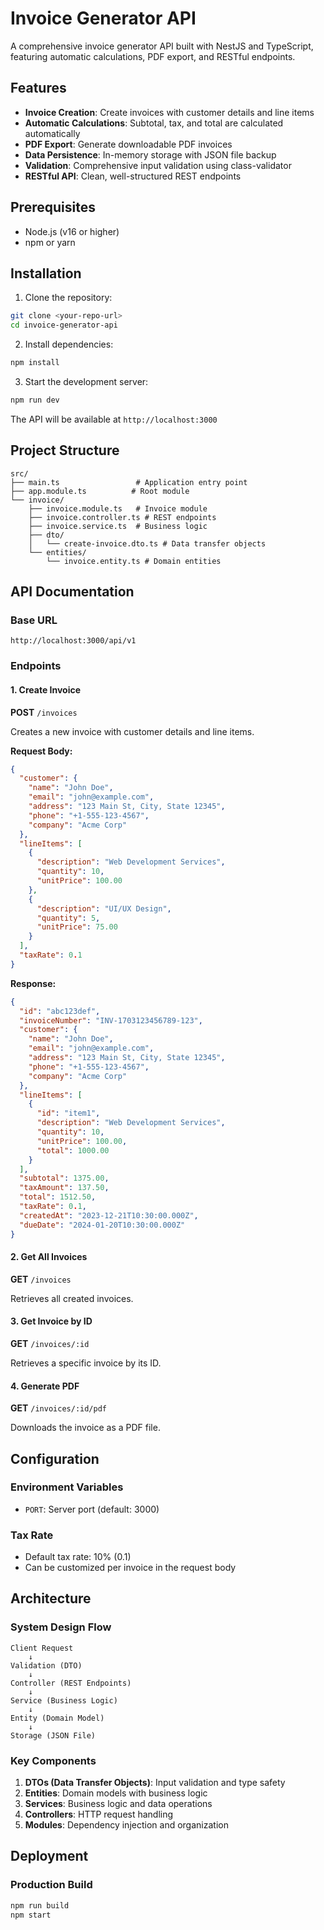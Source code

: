 # Invoice Generator API

A comprehensive invoice generator API built with NestJS and TypeScript, featuring automatic calculations, PDF export, and RESTful endpoints.

## Features

- **Invoice Creation**: Create invoices with customer details and line items
- **Automatic Calculations**: Subtotal, tax, and total are calculated automatically
- **PDF Export**: Generate downloadable PDF invoices
- **Data Persistence**: In-memory storage with JSON file backup
- **Validation**: Comprehensive input validation using class-validator
- **RESTful API**: Clean, well-structured REST endpoints

## Prerequisites

- Node.js (v16 or higher)
- npm or yarn

## Installation

1. Clone the repository:
```bash
git clone <your-repo-url>
cd invoice-generator-api
```

2. Install dependencies:
```bash
npm install
```

3. Start the development server:
```bash
npm run dev
```

The API will be available at `http://localhost:3000`

## Project Structure

```
src/
├── main.ts                 # Application entry point
├── app.module.ts          # Root module
└── invoice/
    ├── invoice.module.ts   # Invoice module
    ├── invoice.controller.ts # REST endpoints
    ├── invoice.service.ts  # Business logic
    ├── dto/
    │   └── create-invoice.dto.ts # Data transfer objects
    └── entities/
        └── invoice.entity.ts # Domain entities
```

## API Documentation

### Base URL
```
http://localhost:3000/api/v1
```

### Endpoints

#### 1. Create Invoice
**POST** `/invoices`

Creates a new invoice with customer details and line items.

**Request Body:**
```json
{
  "customer": {
    "name": "John Doe",
    "email": "john@example.com",
    "address": "123 Main St, City, State 12345",
    "phone": "+1-555-123-4567",
    "company": "Acme Corp"
  },
  "lineItems": [
    {
      "description": "Web Development Services",
      "quantity": 10,
      "unitPrice": 100.00
    },
    {
      "description": "UI/UX Design",
      "quantity": 5,
      "unitPrice": 75.00
    }
  ],
  "taxRate": 0.1
}
```

**Response:**
```json
{
  "id": "abc123def",
  "invoiceNumber": "INV-1703123456789-123",
  "customer": {
    "name": "John Doe",
    "email": "john@example.com",
    "address": "123 Main St, City, State 12345",
    "phone": "+1-555-123-4567",
    "company": "Acme Corp"
  },
  "lineItems": [
    {
      "id": "item1",
      "description": "Web Development Services",
      "quantity": 10,
      "unitPrice": 100.00,
      "total": 1000.00
    }
  ],
  "subtotal": 1375.00,
  "taxAmount": 137.50,
  "total": 1512.50,
  "taxRate": 0.1,
  "createdAt": "2023-12-21T10:30:00.000Z",
  "dueDate": "2024-01-20T10:30:00.000Z"
}
```

#### 2. Get All Invoices
**GET** `/invoices`

Retrieves all created invoices.

#### 3. Get Invoice by ID
**GET** `/invoices/:id`

Retrieves a specific invoice by its ID.

#### 4. Generate PDF
**GET** `/invoices/:id/pdf`

Downloads the invoice as a PDF file.

## Configuration

### Environment Variables
- `PORT`: Server port (default: 3000)

### Tax Rate
- Default tax rate: 10% (0.1)
- Can be customized per invoice in the request body


## Architecture

### System Design Flow

```
Client Request
    ↓
Validation (DTO)
    ↓
Controller (REST Endpoints)
    ↓
Service (Business Logic)
    ↓
Entity (Domain Model)
    ↓
Storage (JSON File)
```

### Key Components

1. **DTOs (Data Transfer Objects)**: Input validation and type safety
2. **Entities**: Domain models with business logic
3. **Services**: Business logic and data operations
4. **Controllers**: HTTP request handling
5. **Modules**: Dependency injection and organization

## Deployment

### Production Build
```bash
npm run build
npm start
```
